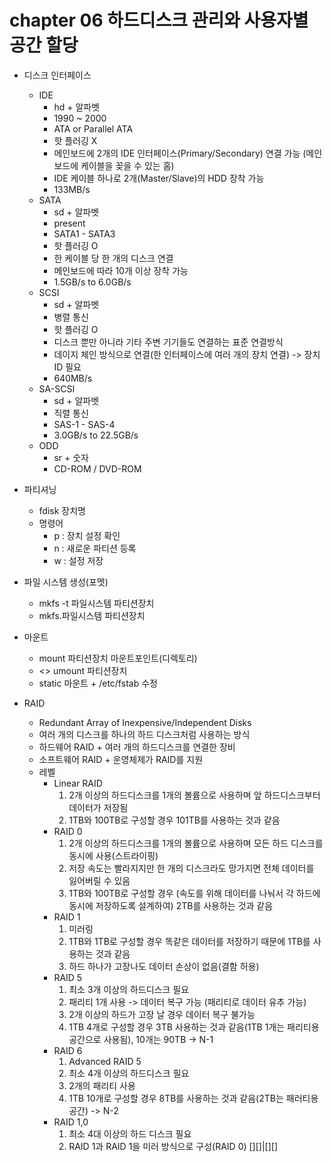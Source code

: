 # chapter 06 하드디스크 관리와 사용자별 공간 할당
  * 디스크 인터페이스
    - IDE
      + hd + 알파벳
      + 1990 ~ 2000
      + ATA or Parallel ATA
      + 핫 플러깅 X
      + 메인보드에 2개의 IDE 인터페이스(Primary/Secondary) 연결 가능 (메인보드에 케이블을 꽂을 수 있는 홈)
      + IDE 케이블 하나로 2개(Master/Slave)의 HDD 장착 가능
      + 133MB/s
    - SATA
      + sd + 알파벳
      + present
      + SATA1 - SATA3
      + 핫 플러깅 O
      + 한 케이블 당 한 개의 디스크 연결
      + 메인보드에 따라 10개 이상 장착 가능
      + 1.5GB/s to 6.0GB/s
    - SCSI
      + sd + 알파벳
      + 병렬 통신
      + 핫 플러깅 O
      + 디스크 뿐만 아니라 기타 주변 기기들도 연결하는 표준 연결방식
      + 데이지 체인 방식으로 연결(한 인터페이스에 여러 개의 장치 연결) -> 장치 ID 필요
      + 640MB/s
    - SA-SCSI
      + sd + 알파벳
      + 직렬 통신
      + SAS-1 - SAS-4
      + 3.0GB/s to 22.5GB/s
    - ODD
      + sr + 숫자
      + CD-ROM / DVD-ROM

  * 파티셔닝
    - fdisk 장치명
    - 명령어
      + p : 장치 설정 확인
      + n : 새로운 파티션 등록
      + w : 설정 저장

  * 파일 시스템 생성(포멧)
    - mkfs -t 파일시스템 파티션장치
    - mkfs.파일시스템 파티션장치

  * 마운트
    - mount 파티션장치 마운트포인트(디렉토리)
    - <> umount 파티션장치
    - static 마운트 + /etc/fstab 수정

  * RAID
    - Redundant Array of Inexpensive/Independent Disks
    - 여러 개의 디스크를 하나의 하드 디스크처럼 사용하는 방식
    - 하드웨어 RAID + 여러 개의 하드디스크를 연결한 장비
    - 소프트웨어 RAID + 운영체제가 RAID를 지원
    - 레벨
      + Linear RAID
        1. 2개 이상의 하드디스크를 1개의 볼륨으로 사용하며 앞 하드디스크부터 데이터가 저장됨
        2. 1TB와 100TB로 구성할 경우 101TB를 사용하는 것과 같음
      + RAID 0
        1. 2개 이상의 하드디스크를 1개의 볼륨으로 사용하며 모든 하드 디스크를 동시에 사용(스트라이핑)
        2. 저장 속도는 빨라지지만 한 개의 디스크라도 망가지면 전체 데이터를 잃어버릴 수 있음
        3. 1TB와 100TB로 구성할 경우 (속도를 위해 데이터를 나눠서 각 하드에 동시에 저장하도록 설계하여) 2TB를 사용하는 것과 같음
      + RAID 1
        1. 미러링
        2. 1TB와 1TB로 구성할 경우 똑같은 데이터를 저장하기 때문에 1TB를 사용하는 것과 같음
        3. 하드 하나가 고장나도 데이터 손상이 없음(결함 허용)
      + RAID 5
        1. 최소 3개 이상의 하드디스크 필요
        3. 패리티 1개 사용 -> 데이터 복구 가능 (패리티로 데이터 유추 가능)
        3. 2개 이상의 하드가 고장 날 경우 데이터 복구 불가능
        4. 1TB 4개로 구성할 경우 3TB 사용하는 것과 같음(1TB 1개는 패리티용 공간으로 사용됨), 10개는 90TB -> N-1
      + RAID 6
        1. Advanced RAID 5
        2. 최소 4개 이상의 하드디스크 필요
        3. 2개의 패리티 사용
        4. 1TB 10개로 구성할 경우 8TB를 사용하는 것과 같음(2TB는 패러티용 공간) -> N-2
      + RAID 1,0
        1. 최소 4대 이상의 하드 디스크 필요
        2. RAID 1과 RAID 1을 미러 방식으로 구성(RAID 0) [][]|[][]
